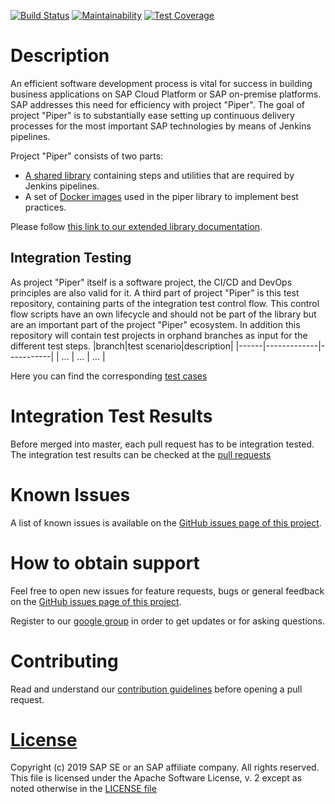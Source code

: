 [![Build Status](https://travis-ci.org/SAP/jenkins-library.svg?branch=master)](https://travis-ci.org/SAP/jenkins-library)
[![Maintainability](https://api.codeclimate.com/v1/badges/0e6a23344616e29b4ed0/maintainability)](https://codeclimate.com/github/SAP/jenkins-library/maintainability)
[![Test Coverage](https://api.codeclimate.com/v1/badges/0e6a23344616e29b4ed0/test_coverage)](https://codeclimate.com/github/SAP/jenkins-library/test_coverage)

# Description

An efficient software development process is vital for success in building
business applications on SAP Cloud Platform or SAP on-premise platforms. SAP
addresses this need for efficiency with project "Piper". The goal of project
"Piper" is to substantially ease setting up continuous delivery processes for
the most important SAP technologies by means of Jenkins pipelines.

Project "Piper" consists of two parts:

* [A shared library][piper-library] containing steps and utilities that are
  required by Jenkins pipelines.
* A set of [Docker images][devops-docker-images] used in the piper library to
  implement best practices.

Please follow [this link to our extended library documentation][piper-library-pages].

## Integration Testing

As project "Piper" itself is a software project, the CI/CD and DevOps principles are also 
valid for it.
A third part of project "Piper" is this test repository, containing parts of the integration test
control flow. This control flow scripts have an own lifecycle and should not be part of the 
library but are an important part of the project "Piper" ecosystem.
In addition this repository will contain test projects in orphand branches as input for the  different
test steps.
|branch|test scenario|description|
|------|-------------|-----------|
| ... | ... | ... |

Here you can find the corresponding [test cases][consumer-tests]

# Integration Test Results

Before merged into master, each pull request has to be integration tested. The integration test results
can be checked at the [pull requests][piper-library-pulls] 


# Known Issues

A list of known issues is available on the [GitHub issues page of this
project][piper-library-test-issues].

# How to obtain support

Feel free to open new issues for feature requests, bugs or general feedback on
the [GitHub issues page of this project][piper-library-test-issues].

Register to our [google group][google-group] in order to get updates or for asking questions.

# Contributing

Read and understand our [contribution guidelines][piper-library-test-contribution]
before opening a pull request.

# [License][piper-library-test-license]

Copyright (c) 2019 SAP SE or an SAP affiliate company. All rights reserved.
This file is licensed under the Apache Software License, v. 2 except as noted
otherwise in the [LICENSE file][piper-library-test-license]

[github]: https://github.com
[piper-library]: https://github.com/SAP/jenkins-library
[piper-library-pulls]: https://github.com/SAP/jenkins-library/pulls
[devops-docker-images]: https://github.com/SAP/devops-docker-images
[consumer-tests]: https://github.com/SAP/jenkins-library/tree/master/consumer-test
[piper-library-pages]: https://sap.github.io/jenkins-library
[piper-library-test-issues]: https://github.com/SAP/jenkins-library-test/issues
[piper-library-test-license]: ./LICENSE
[piper-library-test-contribution]: .github/CONTRIBUTING.md
[google-group]: https://groups.google.com/forum/#!forum/project-piper
